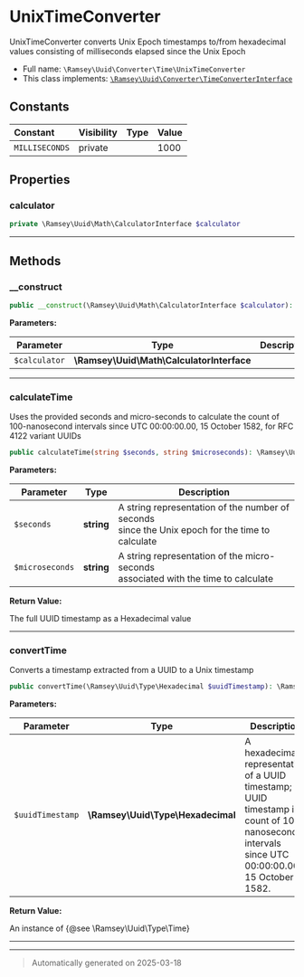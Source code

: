 
# UnixTimeConverter

UnixTimeConverter converts Unix Epoch timestamps to/from hexadecimal values
consisting of milliseconds elapsed since the Unix Epoch



* Full name: `\Ramsey\Uuid\Converter\Time\UnixTimeConverter`
* This class implements:
[`\Ramsey\Uuid\Converter\TimeConverterInterface`](../TimeConverterInterface.md)


## Constants

| Constant | Visibility | Type | Value |
|:---------|:-----------|:-----|:------|
|`MILLISECONDS`|private| |1000|

## Properties


### calculator



```php
private \Ramsey\Uuid\Math\CalculatorInterface $calculator
```






***

## Methods


### __construct



```php
public __construct(\Ramsey\Uuid\Math\CalculatorInterface $calculator): mixed
```








**Parameters:**

| Parameter | Type | Description |
|-----------|------|-------------|
| `$calculator` | **\Ramsey\Uuid\Math\CalculatorInterface** |  |





***

### calculateTime

Uses the provided seconds and micro-seconds to calculate the count of
100-nanosecond intervals since UTC 00:00:00.00, 15 October 1582, for
RFC 4122 variant UUIDs

```php
public calculateTime(string $seconds, string $microseconds): \Ramsey\Uuid\Type\Hexadecimal
```








**Parameters:**

| Parameter | Type | Description |
|-----------|------|-------------|
| `$seconds` | **string** | A string representation of the number of seconds<br />since the Unix epoch for the time to calculate |
| `$microseconds` | **string** | A string representation of the micro-seconds<br />associated with the time to calculate |


**Return Value:**

The full UUID timestamp as a Hexadecimal value




***

### convertTime

Converts a timestamp extracted from a UUID to a Unix timestamp

```php
public convertTime(\Ramsey\Uuid\Type\Hexadecimal $uuidTimestamp): \Ramsey\Uuid\Type\Time
```








**Parameters:**

| Parameter | Type | Description |
|-----------|------|-------------|
| `$uuidTimestamp` | **\Ramsey\Uuid\Type\Hexadecimal** | A hexadecimal representation of a UUID<br />timestamp; a UUID timestamp is a count of 100-nanosecond intervals<br />since UTC 00:00:00.00, 15 October 1582. |


**Return Value:**

An instance of {@see \Ramsey\Uuid\Type\Time}




***


***
> Automatically generated on 2025-03-18
